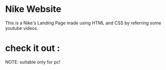 <h1>Nike Website</h1>

This is a Nike's Landing Page made using HTML and CSS by referring some youtube videos.

<h1>check it out : </h1> 
NOTE: suitable only for pc!
